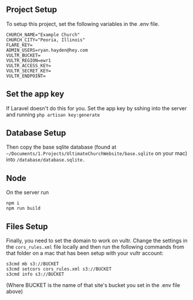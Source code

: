 ## Project Setup

To setup this project, set the following variables in the .env file.

```dotENV
CHURCH_NAME="Example Church"
CHURCH_CITY="Peoria, Illinois"
FLARE_KEY=
ADMIN_USERS=ryan.hayden@hey.com
VULTR_BUCKET=
VULTR_REGION=ewr1
VULTR_ACCESS_KEY=
VULTR_SECRET_KEY=
VULTR_ENDPOINT=
```

## Set the app key
If Laravel doesn't do this for you.  Set the app key by sshing into the server and running
`php artisan key:generate`

## Database Setup

Then copy the base sqlite database (found at `~/Documents/1.Projects/UltimateChurchWebsite/base.sqlite` on your mac) into `/database/database.sqlite.`

## Node

On the server run
```shell
npm i
npm run build
```

## Files Setup

Finally, you need to set the domain to work on vultr.  Change the settings in the `cors_rules.xml` file locally and then run the following commands from that folder on a mac that has been setup with your vultr account:

```shell
s3cmd mb s3://BUCKET 
s3cmd setcors cors_rules.xml s3://BUCKET
s3cmd info s3://BUCKET
```
(Where BUCKET is the name of that site's bucket you set in the .env file above)

